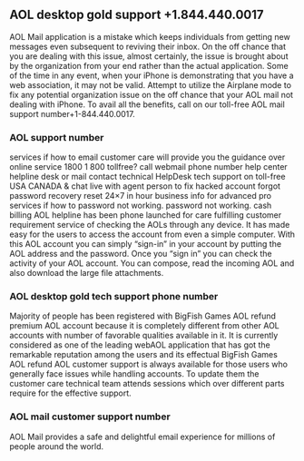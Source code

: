 ## AOL desktop gold support +1.844.440.0017

AOL Mail application is a mistake which keeps individuals from getting new messages even subsequent to reviving their inbox. On the off chance that you are dealing with this issue, almost certainly, the issue is brought about by the organization from your end rather than the actual application. Some of the time in any event, when your iPhone is demonstrating that you have a web association, it may not be valid. Attempt to utilize the Airplane mode to fix any potential organization issue on the off chance that your AOL mail not dealing with iPhone. To avail all the benefits, call on our toll-free AOL mail support number+1-844.440.0017.


### AOL support number

services if how to email customer care will provide you the guidance over online service 1800 1 800 tollfree? call webmail phone number help center helpline desk or mail contact technical HelpDesk tech support on toll-free USA CANADA & chat live with agent person to fix hacked account forgot password recovery reset 24×7 in hour business info for advanced pro services if how to password not working. password not working. cash billing AOL helpline has been phone launched for care fulfilling customer requirement service of checking the AOLs through any device. It has made easy for the users to access the account from even a simple computer. With this AOL account you can simply “sign-in” in your account by putting the AOL address and the password. Once you “sign in” you can check the activity of your AOL account. You can compose, read the incoming AOL and also download the large file attachments.



### AOL desktop gold tech support phone number

Majority of people has been registered with BigFish Games AOL refund premium AOL account because it is completely different from other AOL accounts with number of favorable qualities available in it. It is currently considered as one of the leading webAOL application that has got the remarkable reputation among the users and its effectual BigFish Games AOL refund AOL customer support is always available for those users who generally face issues while handling accounts. To update them the customer care technical team attends sessions which over different parts require for the effective support.


### AOL mail customer support number
AOL Mail provides a safe and delightful email experience for millions of people around the world.

